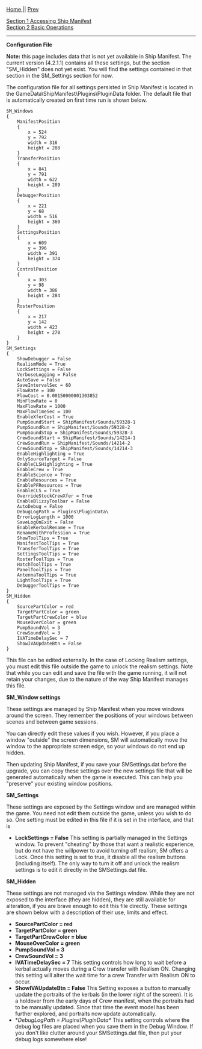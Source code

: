 [Home ](https://github.com/PapaJoesSoup/ShipManifest/wiki)|| [Prev ](https://github.com/PapaJoesSoup/ShipManifest/wiki/2.3-Resource-Transfers)

[Section 1 Accessing Ship Manifest](https://github.com/PapaJoesSoup/ShipManifest/wiki/1.0-Accessing-Ship-Manifest)  
[Section 2 Basic Operations](https://github.com/PapaJoesSoup/ShipManifest/wiki/2.0---Basic-Operation)  
***

**Configuration File**

**Note:** this page includes data that is not yet available in Ship Manifest.  The current version (4.2.1.1) contains all these settings, but the section "SM_Hidden" does not yet exist.  You will find the settings contained in that section in the SM_Settings section for now.

The configuration file for all settings persisted in Ship Manifest is located in the GameData\ShipManifest\Plugins\PluginData folder.  The default file that is automatically created on first time run is shown below.

	SM_Windows
	{
		ManifestPosition
		{
			x = 524
			y = 792
			width = 316
			height = 288
		}
		TransferPosition
		{
			x = 841
			y = 791
			width = 622
			height = 289
		}
		DebuggerPosition
		{
			x = 221
			y = 68
			width = 516
			height = 360
		}
		SettingsPosition
		{
			x = 609
			y = 396
			width = 391
			height = 374
		}
		ControlPosition
		{
			x = 303
			y = 98
			width = 386
			height = 284
		}
		RosterPosition
		{
			x = 217
			y = 142
			width = 423
			height = 270
		}
	}
	SM_Settings
	{
		ShowDebugger = False
		RealismMode = True
		LockSettings = False
		VerboseLogging = False
		AutoSave = False
		SaveIntervalSec = 60
		FlowRate = 100
		FlowCost = 0.00150000001303852
		MinFlowRate = 0
		MaxFlowRate = 1000
		MaxFlowTimeSec = 100
		EnableXferCost = True
		PumpSoundStart = ShipManifest/Sounds/59328-1
		PumpSoundRun = ShipManifest/Sounds/59328-2
		PumpSoundStop = ShipManifest/Sounds/59328-3
		CrewSoundStart = ShipManifest/Sounds/14214-1
		CrewSoundRun = ShipManifest/Sounds/14214-2
		CrewSoundStop = ShipManifest/Sounds/14214-3
		EnableHighlighting = True
		OnlySourceTarget = False
		EnableCLSHighlighting = True
		EnableCrew = True
		EnableScience = True
		EnableResources = True
		EnablePFResources = True
		EnableCLS = True
		OverrideStockCrewXfer = True
		EnableBlizzyToolbar = False
		AutoDebug = False
		DebugLogPath = Plugins\PluginData\
		ErrorLogLength = 1000
		SaveLogOnExit = False
		EnableKerbalRename = True
		RenameWithProfession = True
		ShowToolTips = True
		ManifestToolTips = True
		TransferToolTips = True
		SettingsToolTips = True
		RosterToolTips = True
		HatchToolTips = True
		PanelToolTips = True
		AntennaToolTips = True
		LightToolTips = True
		DebuggerToolTips = True
	}
	SM_Hidden
	{
		SourcePartColor = red
		TargetPartColor = green
		TargetPartCrewColor = blue
		MouseOverColor = green
		PumpSoundVol = 3
		CrewSoundVol = 3
		IVATimeDelaySec = 7
		ShowIVAUpdateBtn = False
	}

This file can be edited externally.  In the case of Locking Realism settings, you must edit this file outside the game to unlock the realism settings.  Note that while you can edit and save the file with the game running, it will not retain your changes, due to the nature of the way Ship Manifest manages this file.

**SM_Window settings**

These settings are managed by Ship Manifest when you move windows around the screen.  They remember the positions of your windows between scenes and between game sessions.

You can directly edit these values if you wish.  However, if you place a window "outside" the screen dimensions, SM will automatically move the window to the appropriate screen edge, so your windows do not end up hidden.

Then updating Ship Manifest, if you save your SMSettings.dat before the upgrade, you can copy these settings over the new settings file that will be generated automatically when the game is executed.  This can help you "preserve" your existing window positions.

**SM_Settings**

These settings are exposed by the Settings window and are managed within the game.   You need not edit them outside the game, unless you wish to do so.  One setting must be edited in this file if it is set in the interface, and that is 

* **LockSettings = False** This setting is partially managed in the Settings window.  To prevent "cheating" by those that want a realistic experience, but do not have the willpower to avoid turning off realism, SM offers a Lock.  Once this setting is set to true, it disable all the realism buttons (including itself).  The only way to turn it off and unlock the realism settings is to edit it directly in the SMSettings.dat file.

**SM_Hidden**

These settings are not managed via the Settings window.  While they are not exposed to the interface (they are hidden), they are still available for alteration, if you are brave enough to edit this file directly.
These settings are shown below with a description of their use, limits and effect.

* **SourcePartColor = red**
* **TargetPartColor = green**
* **TargetPartCrewColor = blue**
* **MouseOverColor = green**
* **PumpSoundVol = 3**
* **CrewSoundVol = 3**
* **IVATimeDelaySec = 7**  This setting controls how long to wait before a kerbal actually moves during a Crew transfer with Realism ON.  Changing this setting will alter the wait time for a crew Transfer with Realism ON to occur.
* **ShowIVAUpdateBtn = False**  This Setting exposes a button to manually update the portraits of the kerbals (in the lower right of the screen).  It is a holdover from the early days of Crew manifest, when the portraits had to be manually updated.   Since that time the event model has been further explored, and portraits now update automatically.
* **DebugLogPath = Plugins\PluginData\**  This setting controls where the debug log files are placed when you save them in the Debug Window.  If you don't like clutter around your SMSettings.dat file, then put your debug logs somewhere else!


